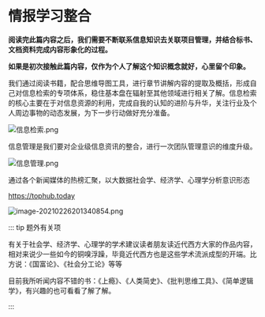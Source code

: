# 情报学习整合

<note type="tip">

**阅读完此篇内容之后，我们需要不断联系信息知识去关联项目管理，并结合标书、文档资料完成内容形象化的过程。**

**如果是初次接触此篇内容，仅作为个人了解这个知识概念就好，心里留个印象。**

</note>

我们通过阅读书籍，配合思维导图工具，进行章节讲解内容的提取及概括，形成自己对信息检索的专项体系，稳住基本盘在辐射至其他领域进行相关了解。信息检索的核心主要在于对信息资源的利用，完成自我的认知的进阶与升华，关注行业及个人周边事物的动态发展，为下一步行动做好充分准备。

![信息检索.png](https://i.loli.net/2020/12/31/NS7RuKpGoEbFYTC.png)

信息管理是我们要对企业级信息资讯的整合，进行一次团队管理意识的维度升级。

![信息管理.png](https://i.loli.net/2021/01/09/OKdu931Z6BGHcIw.png)

通过各个新闻媒体的热榜汇聚，以大数据社会学、经济学、心理学分析意识形态

https://tophub.today

![image-20210226201340854.png](https://i.loli.net/2021/02/26/tjxrZ1nvDHYy438.png)



::: tip 题外有关项

有关于社会学、经济学、心理学的学术建议读者朋友读近代西方大家的作品内容，相对来说少一些如今的铜嗅浮躁，毕竟近代西方也是这些学术流派成型的开端。比方说：《国富论》、《社会分工论》等等

目前我所听闻内容不错的书：《上瘾》、《人类简史》、《批判思维工具》、《简单逻辑学》，有兴趣的也可看看了解了解。

:::